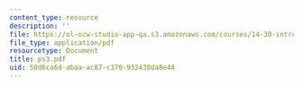 ```yaml
---
content_type: resource
description: ''
file: https://ol-ocw-studio-app-qa.s3.amazonaws.com/courses/14-30-introduction-to-statistical-method-in-economics-spring-2006/50d6ca6dabaaac87c370932438da8e44_ps3.pdf
file_type: application/pdf
resourcetype: Document
title: ps3.pdf
uid: 50d6ca6d-abaa-ac87-c370-932438da8e44
---
```

